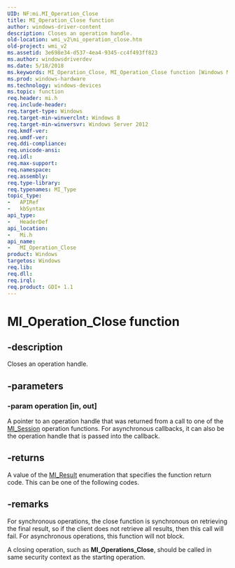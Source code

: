 ```yaml
---
UID: NF:mi.MI_Operation_Close
title: MI_Operation_Close function
author: windows-driver-content
description: Closes an operation handle.
old-location: wmi_v2\mi_operation_close.htm
old-project: wmi_v2
ms.assetid: 3e698e34-d537-4ea4-9345-cc4f493ff823
ms.author: windowsdriverdev
ms.date: 5/18/2018
ms.keywords: MI_Operation_Close, MI_Operation_Close function [Windows Management Infrastructure (MI)], mi/MI_Operation_Close, wmi_v2.mi_operation_close
ms.prod: windows-hardware
ms.technology: windows-devices
ms.topic: function
req.header: mi.h
req.include-header: 
req.target-type: Windows
req.target-min-winverclnt: Windows 8
req.target-min-winversvr: Windows Server 2012
req.kmdf-ver: 
req.umdf-ver: 
req.ddi-compliance: 
req.unicode-ansi: 
req.idl: 
req.max-support: 
req.namespace: 
req.assembly: 
req.type-library: 
req.typenames: MI_Type
topic_type:
-	APIRef
-	kbSyntax
api_type:
-	HeaderDef
api_location:
-	Mi.h
api_name:
-	MI_Operation_Close
product: Windows
targetos: Windows
req.lib: 
req.dll: 
req.irql: 
req.product: GDI+ 1.1
---
```


# MI_Operation_Close function


## -description


Closes an operation handle.


## -parameters




### -param operation [in, out]

A pointer to an operation handle that was returned from a call to one of the 
      <a href="https://msdn.microsoft.com/68a69321-0aa9-423e-a72f-aa2f4dee2d51">MI_Session</a> operation functions. For asynchronous 
      callbacks, it can also be the operation handle that is passed into the callback.


## -returns



A value of the <a href="https://msdn.microsoft.com/9AA2B479-E8A5-4F0C-A8A4-06DB7CB7CA2F">MI_Result</a> enumeration that specifies the 
      function return code. This can be one of the following codes.




## -remarks



For synchronous operations, the close function is synchronous on retrieving the final result, so if the client 
     does not retrieve all results, then this call will fail. For asynchronous operations, this function will not 
     block.

A closing operation, such as <b>MI_Operations_Close</b>, should be called in same security 
     context as the starting operation.



